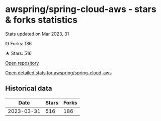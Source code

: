 # awspring/spring-cloud-aws - stars & forks statistics

Stats updated on Mar 2023, 31

☋ Forks: 186

★ Stars: 516

[Open repository](https://github.com/awspring/spring-cloud-aws)

[Open detailed stats for awspring/spring-cloud-aws](https://reviewgithub.com/rep/awspring/spring-cloud-aws)

## Historical data
| Date | Stars | Forks |
|------|-------|-------|
| 2023-03-31 | 516 | 186 | 

